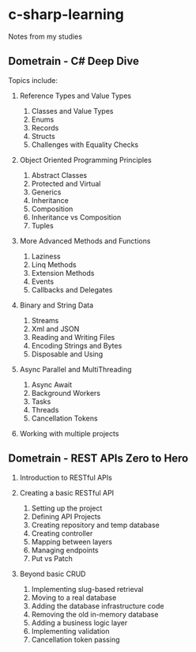 # c-sharp-learning
Notes from my studies

## Dometrain - C# Deep Dive
Topics include:

1. Reference Types and Value Types
    1. Classes and Value Types
    1. Enums
    1. Records
    1. Structs
    1. Challenges with Equality Checks

1. Object Oriented Programming Principles

    1. Abstract Classes
    1. Protected and Virtual
    1. Generics
    1. Inheritance
    1. Composition
    1. Inheritance vs Composition
    1. Tuples

1. More Advanced Methods and Functions

    1. Laziness
    1. Linq Methods
    1. Extension Methods
    1. Events
    1. Callbacks and Delegates

1. Binary and String Data

    1. Streams
    1. Xml and JSON
    1. Reading and Writing Files
    1. Encoding Strings and Bytes
    1. Disposable and Using

1. Async Parallel and MultiThreading

    1. Async Await
    1. Background Workers
    1. Tasks
    1. Threads
    1. Cancellation Tokens

1. Working with multiple projects

## Dometrain - REST APIs Zero to Hero

1. Introduction to RESTful APIs

1. Creating a basic RESTful API

    1. Setting up the project
    1. Defining API Projects
    1. Creating repository and temp database
    1. Creating controller
    1. Mapping between layers
    1. Managing endpoints
    1. Put vs Patch

1. Beyond basic CRUD

    1. Implementing slug-based retrieval
    1. Moving to a real database
    1. Adding the database infrastructure code
    1. Removing the old in-memory database
    1. Adding a business logic layer
    1. Implementing validation
    1. Cancellation token passing
    